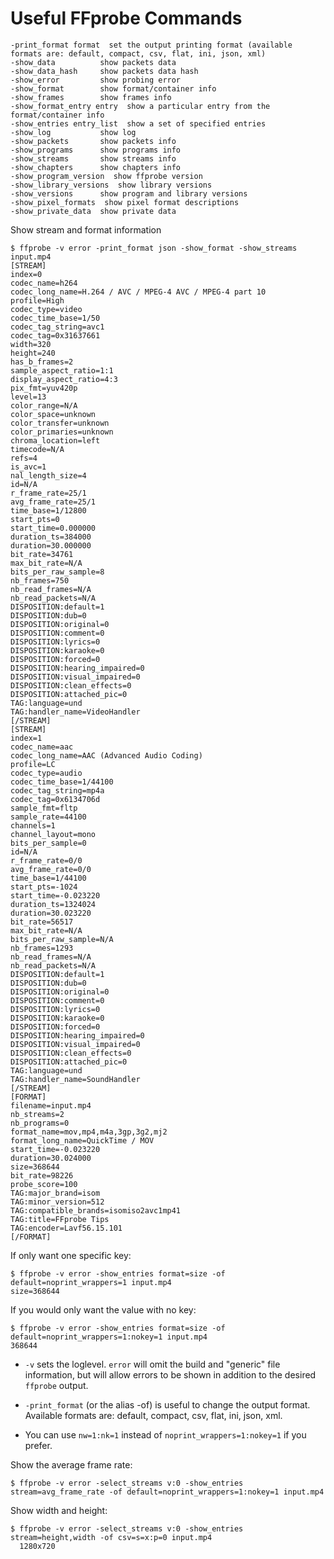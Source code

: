 # Useful FFprobe Commands


```
-print_format format  set the output printing format (available formats are: default, compact, csv, flat, ini, json, xml)
-show_data          show packets data
-show_data_hash     show packets data hash
-show_error         show probing error
-show_format        show format/container info
-show_frames        show frames info
-show_format_entry entry  show a particular entry from the format/container info
-show_entries entry_list  show a set of specified entries
-show_log           show log
-show_packets       show packets info
-show_programs      show programs info
-show_streams       show streams info
-show_chapters      show chapters info
-show_program_version  show ffprobe version
-show_library_versions  show library versions
-show_versions      show program and library versions
-show_pixel_formats  show pixel format descriptions
-show_private_data  show private data
```

Show stream and format information
```
$ ffprobe -v error -print_format json -show_format -show_streams input.mp4
[STREAM]
index=0
codec_name=h264
codec_long_name=H.264 / AVC / MPEG-4 AVC / MPEG-4 part 10
profile=High
codec_type=video
codec_time_base=1/50
codec_tag_string=avc1
codec_tag=0x31637661
width=320
height=240
has_b_frames=2
sample_aspect_ratio=1:1
display_aspect_ratio=4:3
pix_fmt=yuv420p
level=13
color_range=N/A
color_space=unknown
color_transfer=unknown
color_primaries=unknown
chroma_location=left
timecode=N/A
refs=4
is_avc=1
nal_length_size=4
id=N/A
r_frame_rate=25/1
avg_frame_rate=25/1
time_base=1/12800
start_pts=0
start_time=0.000000
duration_ts=384000
duration=30.000000
bit_rate=34761
max_bit_rate=N/A
bits_per_raw_sample=8
nb_frames=750
nb_read_frames=N/A
nb_read_packets=N/A
DISPOSITION:default=1
DISPOSITION:dub=0
DISPOSITION:original=0
DISPOSITION:comment=0
DISPOSITION:lyrics=0
DISPOSITION:karaoke=0
DISPOSITION:forced=0
DISPOSITION:hearing_impaired=0
DISPOSITION:visual_impaired=0
DISPOSITION:clean_effects=0
DISPOSITION:attached_pic=0
TAG:language=und
TAG:handler_name=VideoHandler
[/STREAM]
[STREAM]
index=1
codec_name=aac
codec_long_name=AAC (Advanced Audio Coding)
profile=LC
codec_type=audio
codec_time_base=1/44100
codec_tag_string=mp4a
codec_tag=0x6134706d
sample_fmt=fltp
sample_rate=44100
channels=1
channel_layout=mono
bits_per_sample=0
id=N/A
r_frame_rate=0/0
avg_frame_rate=0/0
time_base=1/44100
start_pts=-1024
start_time=-0.023220
duration_ts=1324024
duration=30.023220
bit_rate=56517
max_bit_rate=N/A
bits_per_raw_sample=N/A
nb_frames=1293
nb_read_frames=N/A
nb_read_packets=N/A
DISPOSITION:default=1
DISPOSITION:dub=0
DISPOSITION:original=0
DISPOSITION:comment=0
DISPOSITION:lyrics=0
DISPOSITION:karaoke=0
DISPOSITION:forced=0
DISPOSITION:hearing_impaired=0
DISPOSITION:visual_impaired=0
DISPOSITION:clean_effects=0
DISPOSITION:attached_pic=0
TAG:language=und
TAG:handler_name=SoundHandler
[/STREAM]
[FORMAT]
filename=input.mp4
nb_streams=2
nb_programs=0
format_name=mov,mp4,m4a,3gp,3g2,mj2
format_long_name=QuickTime / MOV
start_time=-0.023220
duration=30.024000
size=368644
bit_rate=98226
probe_score=100
TAG:major_brand=isom
TAG:minor_version=512
TAG:compatible_brands=isomiso2avc1mp41
TAG:title=FFprobe Tips
TAG:encoder=Lavf56.15.101
[/FORMAT]
```
If only want one specific key:
```
$ ffprobe -v error -show_entries format=size -of default=noprint_wrappers=1 input.mp4
size=368644
```
If you would only want the value with no key:
```
$ ffprobe -v error -show_entries format=size -of default=noprint_wrappers=1:nokey=1 input.mp4
368644
```
* `-v` sets the loglevel. `error` will omit the build and "generic" file information, but will allow errors to be shown in addition to the desired `ffprobe` output.
* `-print_format` (or the alias -of) is useful to change the output format. Available formats are: default, compact, csv, flat, ini, json, xml.

* You can use `nw=1:nk=1` instead of `noprint_wrappers=1:nokey=1` if you prefer.

Show the average frame rate:
```
$ ffprobe -v error -select_streams v:0 -show_entries stream=avg_frame_rate -of default=noprint_wrappers=1:nokey=1 input.mp4
```

Show width and height:
```
$ ffprobe -v error -select_streams v:0 -show_entries stream=height,width -of csv=s=x:p=0 input.mp4
  1280x720
```


